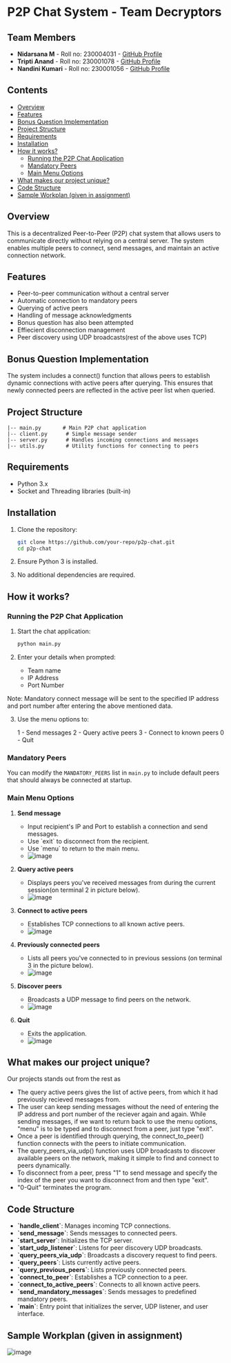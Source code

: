 # P2P Chat System - Team Decryptors

## Team Members

- **Nidarsana M** - Roll no: 230004031 - [GitHub Profile](https://github.com/Nidarsana02)
- **Tripti Anand** - Roll no: 230001078 - [GitHub Profile](https://github.com/Tripti1298) 
- **Nandini Kumari** - Roll no: 230001056 - [GitHub Profile](https://github.com/dini-5002) 

## Contents
- [Overview](#overview)
- [Features](#features)
- [Bonus Question Implementation](#bonus-question-implementation)
- [Project Structure](#project-structure)
- [Requirements](#requirements)
- [Installation](#installation)
- [How it works?](#how-it-works)
  - [Running the P2P Chat Application](#running-the-p2p-chat-application)
  - [Mandatory Peers](#mandatory-peers)
  - [Main Menu Options](#main-menu-options)
- [What makes our project unique?](#what-makes-our-project-unique)
- [Code Structure](#code-structure)
- [Sample Workplan (given in assignment)](#sample-workplan-given-in-assignment)
 
## Overview
This is a decentralized Peer-to-Peer (P2P) chat system that allows users to communicate directly without relying on a central server. The system enables multiple peers to connect, send messages, and maintain an active connection network.

## Features
- Peer-to-peer communication without a central server
- Automatic connection to mandatory peers
- Querying of active peers
- Handling of message acknowledgments
- Bonus question has also been attempted
- Effiecient disconnection management
- Peer discovery using UDP broadcasts(rest of the above uses TCP)


## Bonus Question Implementation
The system includes a connect() function that allows peers to establish dynamic connections with active peers after querying. This ensures that newly connected peers are reflected in the active peer list when queried.

## Project Structure
```
|-- main.py       # Main P2P chat application
|-- client.py      # Simple message sender
|-- server.py      # Handles incoming connections and messages
|-- utils.py       # Utility functions for connecting to peers
```

## Requirements
- Python 3.x
- Socket and Threading libraries (built-in)

## Installation
1. Clone the repository:
   ```sh
   git clone https://github.com/your-repo/p2p-chat.git
   cd p2p-chat
   ```

2. Ensure Python 3 is installed.
3. No additional dependencies are required.

## How it works?

### Running the P2P Chat Application

1. Start the chat application:

   ```sh
   python main.py
   ```

2. Enter your details when prompted:

   - Team name
   - IP Address
   - Port Number
     
Note: Mandatory connect message will be sent to the specified IP address and port number after entering the above mentioned data.

3. Use the menu options to:

    1 - Send messages
    2 - Query active peers
    3 - Connect to known peers
    0 - Quit 


### Mandatory Peers

You can modify the `MANDATORY_PEERS` list in `main.py` to include default peers that should always be connected at startup.

### Main Menu Options
1. **Send message**
   - Input recipient's IP and Port to establish a connection and send messages.
   - Use \`exit\` to disconnect from the recipient.
   - Use \`menu\` to return to the main menu.
   - ![image](https://github.com/user-attachments/assets/cdf38237-4a6e-4975-954b-87f6165a96f8)

2. **Query active peers**
   - Displays peers you've received messages from during the current session(on terminal 2 in picture below).
   - ![image](https://github.com/user-attachments/assets/74b988a7-a7f8-4b7d-8d7d-87f78805989c)

3. **Connect to active peers**
   - Establishes TCP connections to all known active peers.
   - ![image](https://github.com/user-attachments/assets/ac024f22-f210-4498-9ff3-7d44d56055f1)

4. **Previously connected peers**
   - Lists all peers you've connected to in previous sessions (on terminal 3 in the picture below).
   - ![image](https://github.com/user-attachments/assets/de2cbfb6-f17f-43da-b345-9ffd22351a32)

5. **Discover peers**
   - Broadcasts a UDP message to find peers on the network.
   - ![image](https://github.com/user-attachments/assets/fd07e6ba-0964-4bc9-829e-73230e5e5a52)

0. **Quit**
   - Exits the application.
   - ![image](https://github.com/user-attachments/assets/703c0d2e-6560-4451-ae9c-b5cff47a9de6)
     
## What makes our project unique?
Our projects stands out from the rest as

- The query active peers gives the list of active peers, from which it had previously recieved messages from.
- The user can keep sending messages without the need of entering the IP address and port number of the reciever again and again. While sending messages, if we want to return back to use the menu options, "menu" is to be typed and to disconnect from a peer, just type "exit".
- Once a peer is identified through querying, the connect_to_peer() function connects with the peers to initiate communication.
- The query_peers_via_udp() function uses UDP broadcasts to discover available peers on the network, making it simple to find and connect to peers dynamically.
- To disconnect from a peer, press "1" to send message and specify the index of the peer you want to disconnect from and then type "exit".
- "0-Quit" terminates the program.

## Code Structure

- **\`handle_client\`**: Manages incoming TCP connections.
- **\`send_message\`**: Sends messages to connected peers.
- **\`start_server\`**: Initializes the TCP server.
- **\`start_udp_listener\`**: Listens for peer discovery UDP broadcasts.
- **\`query_peers_via_udp\`**: Broadcasts a discovery request to find peers.
- **\`query_peers\`**: Lists currently active peers.
- **\`query_previous_peers\`**: Lists previously connected peers.
- **\`connect_to_peer\`**: Establishes a TCP connection to a peer.
- **\`connect_to_active_peers\`**: Connects to all known active peers.
- **\`send_mandatory_messages\`**: Sends messages to predefined mandatory peers.
- **\`main\`**: Entry point that initializes the server, UDP listener, and user interface.

## Sample Workplan (given in assignment)

![image](https://github.com/user-attachments/assets/7b368a39-5fa5-4d2f-bd08-b23864b31cab)

